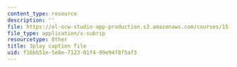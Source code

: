 ```yaml
---
content_type: resource
description: ''
file: https://ol-ocw-studio-app-production.s3.amazonaws.com/courses/15-071-the-analytics-edge-spring-2017/f16bb51e5e8e712301f499e94f8f5af3_xAuh5VptDQ4.srt
file_type: application/x-subrip
resourcetype: Other
title: 3play caption file
uid: f16bb51e-5e8e-7123-01f4-99e94f8f5af3
---
```

